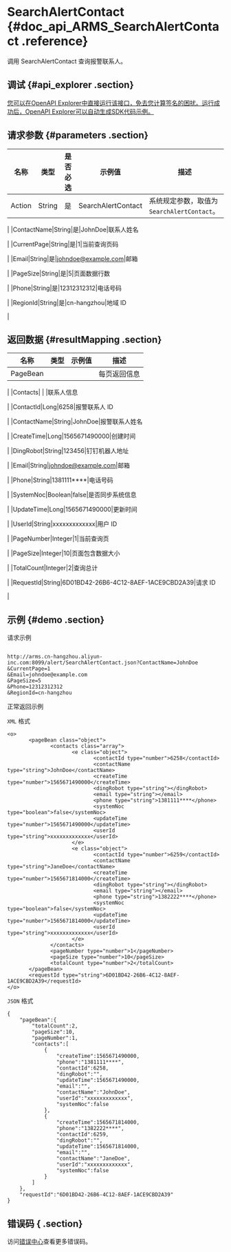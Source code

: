 # SearchAlertContact {#doc_api_ARMS_SearchAlertContact .reference}

调用 SearchAlertContact 查询报警联系人。

## 调试 {#api_explorer .section}

[您可以在OpenAPI Explorer中直接运行该接口，免去您计算签名的困扰。运行成功后，OpenAPI Explorer可以自动生成SDK代码示例。](https://api.aliyun.com/#product=ARMS&api=SearchAlertContact&type=RPC&version=2019-08-08)

## 请求参数 {#parameters .section}

|名称|类型|是否必选|示例值|描述|
|--|--|----|---|--|
|Action|String|是|SearchAlertContact|系统规定参数，取值为 `SearchAlertContact`。

 |
|ContactName|String|是|JohnDoe|联系人姓名

 |
|CurrentPage|String|是|1|当前查询页码

 |
|Email|String|是|johndoe@example.com|邮箱

 |
|PageSize|String|是|5|页面数据行数

 |
|Phone|String|是|12312312312|电话号码

 |
|RegionId|String|是|cn-hangzhou|地域 ID

 |

## 返回数据 {#resultMapping .section}

|名称|类型|示例值|描述|
|--|--|---|--|
|PageBean| | |每页返回信息

 |
|Contacts| | |联系人信息

 |
|ContactId|Long|6258|报警联系人 ID

 |
|ContactName|String|JohnDoe|报警联系人姓名

 |
|CreateTime|Long|1565671490000|创建时间

 |
|DingRobot|String|123456|钉钉机器人地址

 |
|Email|String|johndoe@example.com|邮箱

 |
|Phone|String|1381111\*\*\*\*|电话号码

 |
|SystemNoc|Boolean|false|是否同步系统信息

 |
|UpdateTime|Long|1565671490000|更新时间

 |
|UserId|String|xxxxxxxxxxxxx|用户 ID

 |
|PageNumber|Integer|1|当前查询页

 |
|PageSize|Integer|10|页面包含数据大小

 |
|TotalCount|Integer|2|查询总计

 |
|RequestId|String|6D01BD42-26B6-4C12-8AEF-1ACE9CBD2A39|请求 ID

 |

## 示例 {#demo .section}

请求示例

``` {#request_demo}

http://arms.cn-hangzhou.aliyun-inc.com:8099/alert/SearchAlertContact.json?ContactName=JohnDoe
&CurrentPage=1
&Email=johndoe@example.com
&PageSize=5
&Phone=12312312312
&RegionId=cn-hangzhou

```

正常返回示例

`XML` 格式

``` {#xml_return_success_demo}
<o>
       <pageBean class="object">
              <contacts class="array">
                     <e class="object">
                            <contactId type="number">6258</contactId>
                            <contactName type="string">JohnDoe</contactName>
                            <createTime type="number">1565671490000</createTime>
                            <dingRobot type="string"></dingRobot>
                            <email type="string"></email>
                            <phone type="string">1381111****</phone>
                            <systemNoc type="boolean">false</systemNoc>
                            <updateTime type="number">1565671490000</updateTime>
                            <userId type="string">xxxxxxxxxxxxx</userId>
                     </e>
                     <e class="object">
                            <contactId type="number">6259</contactId>
                            <contactName type="string">JaneDoe</contactName>
                            <createTime type="number">1565671814000</createTime>
                            <dingRobot type="string"></dingRobot>
                            <email type="string"></email>
                            <phone type="string">1382222****</phone>
                            <systemNoc type="boolean">false</systemNoc>
                            <updateTime type="number">1565671814000</updateTime>
                            <userId type="string">xxxxxxxxxxxxx</userId>
                     </e>
              </contacts>
              <pageNumber type="number">1</pageNumber>
              <pageSize type="number">10</pageSize>
              <totalCount type="number">2</totalCount>
       </pageBean>
       <requestId type="string">6D01BD42-26B6-4C12-8AEF-1ACE9CBD2A39</requestId>
</o>
```

`JSON` 格式

``` {#json_return_success_demo}
{
	"pageBean":{
		"totalCount":2,
		"pageSize":10,
		"pageNumber":1,
		"contacts":[
			{
				"createTime":1565671490000,
				"phone":"1381111****",
				"contactId":6258,
				"dingRobot":"",
				"updateTime":1565671490000,
				"email":"",
				"contactName":"JohnDoe",
				"userId":"xxxxxxxxxxxxx",
				"systemNoc":false
			},
			{
				"createTime":1565671814000,
				"phone":"1382222****",
				"contactId":6259,
				"dingRobot":"",
				"updateTime":1565671814000,
				"email":"",
				"contactName":"JaneDoe",
				"userId":"xxxxxxxxxxxxx",
				"systemNoc":false
			}
		]
	},
	"requestId":"6D01BD42-26B6-4C12-8AEF-1ACE9CBD2A39"
}
```

## 错误码 { .section}

访问[错误中心](https://error-center.alibabacloud.com/status/product/ARMS)查看更多错误码。

